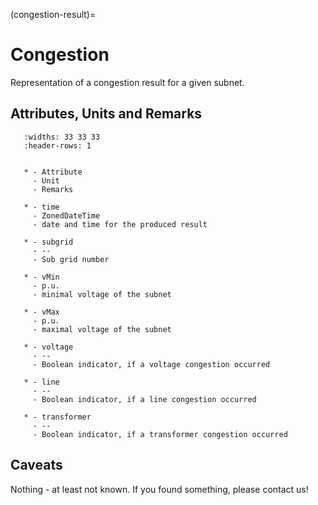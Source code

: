(congestion-result)=

# Congestion

Representation of a congestion result for a given subnet.

## Attributes, Units and Remarks

```{list-table}
   :widths: 33 33 33
   :header-rows: 1


   * - Attribute
     - Unit
     - Remarks

   * - time
     - ZonedDateTime
     - date and time for the produced result
   
   * - subgrid
     - --
     - Sub grid number

   * - vMin
     - p.u.
     - minimal voltage of the subnet

   * - vMax
     - p.u.
     - maximal voltage of the subnet

   * - voltage
     - --
     - Boolean indicator, if a voltage congestion occurred

   * - line
     - --
     - Boolean indicator, if a line congestion occurred

   * - transformer
     - --
     - Boolean indicator, if a transformer congestion occurred
```

## Caveats

Nothing - at least not known.
If you found something, please contact us!
